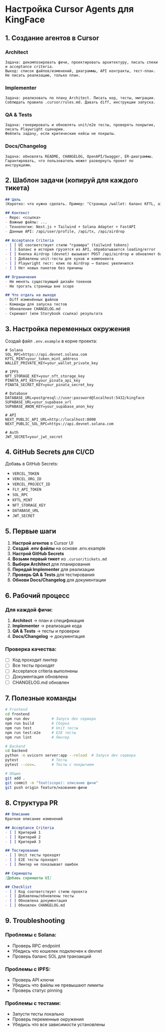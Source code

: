 # Настройка Cursor Agents для KingFace

## 1. Создание агентов в Cursor

### Architect
```
Задача: декомпозировать фичи, проектировать архитектуру, писать спеки и acceptance criteria. 
Выход: список файлов/изменений, диаграммы, API контракты, тест-план.
Не писать реализацию, только план.
```

### Implementer
```
Задача: реализовать по плану Architect. Писать код, тесты, миграции.
Соблюдать правила .cursor/rules.md. Давать diff, инструкции запуска.
```

### QA & Tests
```
Задача: генерировать и обновлять unit/e2e тесты, проверять покрытие, писать Playwright сценарии.
Фейлить задачу, если критические кейсы не покрыты.
```

### Docs/Changelog
```
Задача: обновлять README, CHANGELOG, OpenAPI/Swagger, ER-диаграммы.
Гарантировать, что пользователь может развернуть проект по инструкциям.
```

## 2. Шаблон задачи (копируй для каждого тикета)

```md
## Цель
(Коротко: что нужно сделать. Пример: "Страница /wallet: баланс KFTL, airdrop, история транзакций")

## Контекст
- Repo: <ссылка>
- Важные файлы: ...
- Технологии: Next.js + Tailwind + Solana Adapter + FastAPI
- Данные API: /api/user/profile, /api/tx, /api/airdrop

## Acceptance Criteria
- [ ] UI соответствует стилю "гравюра" (tailwind tokens)
- [ ] Баланс и история грузятся из API, обрабатывается loading/error
- [ ] Кнопка Airdrop (devnet) вызывает POST /api/airdrop и обновляет баланс без reload
- [ ] Добавлены unit-тесты для хуков и компонента
- [ ] Playwright тест: клик по Airdrop → баланс увеличился
- [ ] Нет новых пакетов без причины

## Ограничения
- Не менять существующий дизайн токенов
- Не трогать страницы вне scope

## Что отдать на выходе
- Diff изменённых файлов
- Команды для запуска тестов
- Обновление CHANGELOG.md
- Скриншот (или Storybook ссылка) результата
```

## 3. Настройка переменных окружения

Создай файл `.env.example` в корне проекта:

```env
# Solana
SOL_RPC=https://api.devnet.solana.com
KFTL_MINT=your_token_mint_address
WALLET_PRIVATE_KEY=your_wallet_private_key

# IPFS
NFT_STORAGE_KEY=your_nft_storage_key
PINATA_API_KEY=your_pinata_api_key
PINATA_SECRET_KEY=your_pinata_secret_key

# Database
DATABASE_URL=postgresql://user:password@localhost:5432/kingface
SUPABASE_URL=your_supabase_url
SUPABASE_ANON_KEY=your_supabase_anon_key

# API
NEXT_PUBLIC_API_URL=http://localhost:8000
NEXT_PUBLIC_SOL_RPC=https://api.devnet.solana.com

# Auth
JWT_SECRET=your_jwt_secret
```

## 4. GitHub Secrets для CI/CD

Добавь в GitHub Secrets:

- `VERCEL_TOKEN`
- `VERCEL_ORG_ID`
- `VERCEL_PROJECT_ID`
- `FLY_API_TOKEN`
- `SOL_RPC`
- `KFTL_MINT`
- `NFT_STORAGE_KEY`
- `DATABASE_URL`
- `JWT_SECRET`

## 5. Первые шаги

1. **Настрой агентов** в Cursor UI
2. **Создай .env файлы** на основе .env.example
3. **Настрой GitHub Secrets**
4. **Возьми первый тикет** из `.cursor/tickets.md`
5. **Выбери Architect** для планирования
6. **Передай Implementer** для реализации
7. **Проверь QA & Tests** для тестирования
8. **Обнови Docs/Changelog** для документации

## 6. Рабочий процесс

### Для каждой фичи:
1. **Architect** → план и спецификация
2. **Implementer** → реализация кода
3. **QA & Tests** → тесты и проверки
4. **Docs/Changelog** → документация

### Проверка качества:
- [ ] Код проходит линтер
- [ ] Все тесты проходят
- [ ] Acceptance criteria выполнены
- [ ] Документация обновлена
- [ ] CHANGELOG.md обновлен

## 7. Полезные команды

```bash
# Frontend
cd frontend
npm run dev          # Запуск dev сервера
npm run build        # Сборка
npm run test         # Unit тесты
npm run test:e2e     # E2E тесты
npm run lint         # Линтер

# Backend
cd backend
python -m uvicorn server:app --reload  # Запуск dev сервера
pytest               # Тесты
pytest --cov=.       # Тесты с покрытием

# Общие
git add .
git commit -m "feat(scope): описание фичи"
git push origin feature/название-фичи
```

## 8. Структура PR

```md
## Описание
Краткое описание изменений

## Acceptance Criteria
- [ ] Критерий 1
- [ ] Критерий 2
- [ ] Критерий 3

## Тестирование
- [ ] Unit тесты проходят
- [ ] E2E тесты проходят
- [ ] Линтер не показывает ошибок

## Скриншоты
[Добавь скриншоты UI]

## Checklist
- [ ] Код соответствует стилю проекта
- [ ] Добавлены/обновлены тесты
- [ ] Обновлена документация
- [ ] Обновлен CHANGELOG.md
```

## 9. Troubleshooting

### Проблемы с Solana:
- Проверь RPC endpoint
- Убедись что кошелек подключен к devnet
- Проверь баланс SOL для транзакций

### Проблемы с IPFS:
- Проверь API ключи
- Убедись что файлы не превышают лимиты
- Проверь статус pinning

### Проблемы с тестами:
- Запусти тесты локально
- Проверь переменные окружения
- Убедись что все зависимости установлены